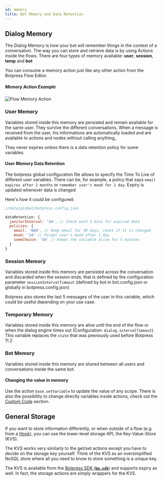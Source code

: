 ```yaml
---
id: memory
title: Bot Memory and Data Retention
---
```


## Dialog Memory

The Dialog Memory is how your bot will remember things in the context of a conversation. The way you can store and retrieve data is by using Actions inside the flows. There are four types of memory available: **user**, **session**, **temp** and **bot**

You can consume a memory action just like any other action from the Botpress Flow Editor.

##### Memory Action Example

![Flow Memory Action](assets/flow-memory-action.png)

### User Memory

Variables stored inside this memory are persisted and remain available for the same user. They survive the different conversations. When a message is received from the user, his informations are automatically loaded and are available to actions and nodes without calling anything,.

They never expires unless there is a data retention policy for some variables.

#### User Memory Data Retention

The botpress global configuration file allows to specify the Time To Live of different user variables. There can be, for example, a policy that says `email expires after 2 months` or `remember user's mood for 1 day`. Expiry is updated whenever data is changed

Here's how it could be configured:

```js
//data/global/botpress.config.json

dataRetention: {
  janitorInterval: '2m', // Check each 2 mins for expired data
  policies: {
    email: '60d', // Keep email for 30 days, reset if it is changed
    mood: '1d' // Forget user's mood after 1 day
    someChoice: '5m' // Keeps the variable alive for 5 minutes
  }
}
```

### Session Memory

Variables stored inside this memory are persisted across the conversation and discarded when the session ends; that is defined by the configuration parameter `sessionIntervalTimeout` (defined by bot in bot.config.json or globally in botpress.config.json)

Botpress also stores the last 5 messages of the user in this variable, which could be useful depending on your use case.

### Temporary Memory

Variables stored inside this memory are alive until the end of the flow or when the dialog engine times out (Configuration: `dialog.intervalTimeout`). This variable replaces the `state` that was previously used before Botpress 11.2

### Bot Memory

Variables stored inside this memory are shared between all users and conversations inside the same bot.

#### Changing the value in memory

Use the action `base.setVariable` to update the value of any scope. There is also the possibility to change directly variables inside actions, check out the [Custom Code](/docs/build/code#actions) section.

## General Storage

If you want to store information differently, or when outside of a flow (e.g. from a [Hook](/docs/build/code/#hooks)), you can use the lower-level storage API, the Key-Value-Store (KVS).

The KVS works very similarly to the get/set actions except you have to decide on the storage key yourself. Think of the KVS as an oversimplified NoSQL store where all you need to know to store something is a unique key.

The KVS is available from the [Botpress SDK (**`bp.sdk`**)](https://botpress.io/reference/modules/_botpress_sdk_.kvs.html) and supports expiry as well. In fact, the storage actions are simply wrappers for the KVS.
